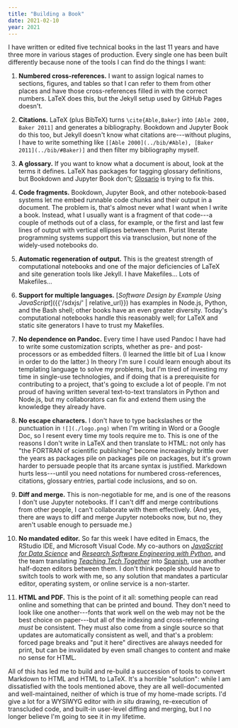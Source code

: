 ```yaml
---
title: "Building a Book"
date: 2021-02-10
year: 2021
---
```


I have written or edited five technical books in the last 11 years
and have three more in various stages of production.
Every single one has been built differently
because none of the tools I can find
do the things I want:

1.  **Numbered cross-references.**
    I want to assign logical names to sections, figures, and tables
    so that I can refer to them from other places
    and have those cross-references filled in with the correct numbers.
    LaTeX does this,
    but the Jekyll setup used by GitHub Pages doesn't.

1.  **Citations.**
    LaTeX (plus BibTeX) turns `\cite{Able,Baker}` into `[Able 2000, Baker 2011]`
    and generates a bibliography.
    Bookdown and Jupyter Book do this too,
    but Jekyll doesn't know what citations are---without plugins,
    I have to write something like `[[Able 2000](../bib/#Able), [Baker 2011](../bib/#Baker)]`
    and then filter my bibliography myself.

1.  **A glossary.**
    If you want to know what a document is about,
    look at the terms it defines.
    LaTeX has packages for tagging glossary definitions,
    but Bookdown and Jupyter Book don't;
    [Glosario](https://github.com/carpentries/glosario/) is trying to fix this.

1.  **Code fragments.**
    Bookdown, Jupyter Book, and other notebook-based systems
    let me embed runnable code chunks and their output in a document.
    The problem is,
    that's almost never what I want when I write a book.
    Instead,
    what I usually want is a fragment of that code---a couple of methods out of a class,
    for example,
    or the first and last few lines of output with vertical ellipses between them.
    Purist literate programming systems support this via transclusion,
    but none of the widely-used notebooks do.

1.  **Automatic regeneration of output.**
    This is the greatest strength of computational notebooks
    and one of the major deficiencies of LaTeX and site generation tools like Jekyll.
    I have Makefiles... Lots of Makefiles...

1.  **Support for multiple languages.**
    [*Software Design by Example Using JavaScript*]({{'/sdxjs/' | relative_url}})
    has examples in Node.js, Python, and the Bash shell;
    other books have an even greater diversity.
    Today's computational notebooks handle this reasonably well;
    for LaTeX and static site generators I have to trust my Makefiles.

1.  **No dependence on Pandoc.**
    Every time I have used Pandoc I have had to write some customization scripts,
    whether as pre- and post-processors or as embedded filters.
    (I learned the little bit of Lua I know in order to do the latter.)
    In theory I'm sure I could learn enough about its templating language to solve my problems,
    but I'm tired of investing my time in single-use technologies,
    and if doing that is a prerequisite for contributing to a project,
    that's going to exclude a lot of people.
    I'm not proud of having written several text-to-text translators in Python and Node.js,
    but my collaborators can fix and extend them using the knowledge they already have.

1.  **No escape characters.**
    I don't have to type backslashes or the punctuation in `![](./logo.png)`
    when I'm writing in Word or a Google Doc,
    so I resent every time my tools require me to.
    This is one of the reasons I don't write in LaTeX and then translate to HTML:
    not only has "the FORTRAN of scientific publishing" become increasingly brittle over the years
    as packages pile on packages pile on packages,
    but it's grown harder to persuade people that its arcane syntax is justified.
    Markdown hurts less---until you need notations for numbered cross-references,
    citations, glossary entries, partial code inclusions, and so on.

1.  **Diff and merge.**
    This is non-negotiable for me,
    and is one of the reasons I don't use Jupyter notebooks.
    If I can't diff and merge contributions from other people,
    I can't collaborate with them effectively.
    (And yes, there are ways to diff and merge Jupyter notebooks now,
    but no, they aren't usable enough to persuade me.)

1.  **No mandated editor.**
    So far this week I have edited in Emacs, the RStudio IDE, and Microsoft Visual Code.
    My co-authors on *[JavaScript for Data Science](http://js4ds.org/)*
    and *[Research Software Engineering with Python](https://merely-useful.github.io/py-rse/)*,
    and the team translating *[Teaching Tech Together](https://teachtogether.tech/)*
    into [Spanish](http://teachtogether.tech/es/index.html),
    use another half-dozen editors between them.
    I don't think people should have to switch tools to work with me,
    so any solution that mandates a particular editor, operating system, or online service
    is a non-starter.

1.  **HTML and PDF.**
    This is the point of it all: something people can read online
    and something that can be printed and bound.
    They don't need to look like one another---fonts that work well on the web
    may not be the best choice on paper---but all of the indexing and cross-referencing *must* be consistent.
    They must also come from a single source so that updates are automatically consistent as well,
    and that's a problem:
    forced page breaks and "put it here" directives are always needed for print,
    but can be invalidated by even small changes to content
    and make no sense for HTML.

All of this has led me to build and re-build a succession of tools
to convert Markdown to HTML and HTML to LaTeX.
It's a horrible "solution":
while I am dissatisfied with the tools mentioned above,
they are all well-documented and well-maintained,
neither of which is true of my home-made scripts.
I'd give a lot for a WYSIWYG editor with *in situ* drawing,
re-execution of transcluded code,
and built-in user-level diffing and merging,
but I no longer believe I'm going to see it in my lifetime.
